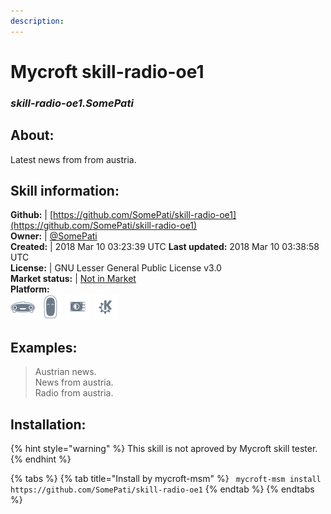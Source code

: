 ```yaml
---
description: 
---
```


# Mycroft skill-radio-oe1  
### _skill-radio-oe1.SomePati_  
## About:  
Latest news from  from austria.

## Skill information:  
**Github:** | [https://github.com/SomePati/skill-radio-oe1](https://github.com/SomePati/skill-radio-oe1)  
**Owner:** | [@SomePati](https://github.com/SomePati)  
**Created:** | 2018 Mar 10 03:23:39 UTC  **Last updated:** 2018 Mar 10 03:38:58 UTC  
**License:** | GNU Lesser General Public License v3.0  
**Market status:** | [Not in Market](https://market.mycroft.ai/skill/)  
**Platform:**  
 ![Mark I](../.gitbook/assets/mark-1-icon.png)  ![Mark II](../.gitbook/assets/mark-2-icon.png)  ![Picroft](../.gitbook/assets/picroft-icon.png)  ![plasmoid](../.gitbook/assets/kde.png)   
## Examples:  
> Austrian news.  
> News from austria.  
> Radio from austria.  
  
## Installation:  
{% hint style="warning" %}
This skill is not aproved by Mycroft skill tester.
{% endhint %}
    
{% tabs %}
{% tab title="Install by mycroft-msm" %}
``` mycroft-msm install https://github.com/SomePati/skill-radio-oe1```
{% endtab %}
  {% endtabs %}
  